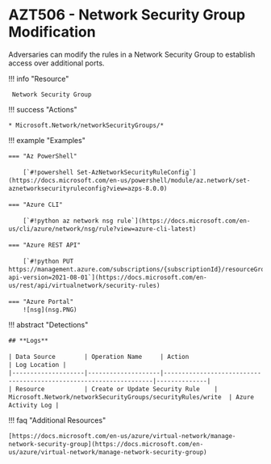# AZT506 - Network Security Group Modification                                                                                             

Adversaries can modify the rules in a Network Security Group to establish access over additional ports.

!!! info "Resource" 

	 Network Security Group

!!! success "Actions"

	* Microsoft.Network/networkSecurityGroups/*

!!! example "Examples"

    === "Az PowerShell"

		[`#!powershell Set-AzNetworkSecurityRuleConfig`](https://docs.microsoft.com/en-us/powershell/module/az.network/set-aznetworksecurityruleconfig?view=azps-8.0.0)
		
	=== "Azure CLI"
	
		[`#!python az network nsg rule`](https://docs.microsoft.com/en-us/cli/azure/network/nsg/rule?view=azure-cli-latest)	

	=== "Azure REST API"
	
		[`#!python PUT https://management.azure.com/subscriptions/{subscriptionId}/resourceGroups/{resourceGroupName}/providers/Microsoft.Network/networkSecurityGroups/{networkSecurityGroupName}/securityRules/{securityRuleName}?api-version=2021-08-01`](https://docs.microsoft.com/en-us/rest/api/virtualnetwork/security-rules)	

    === "Azure Portal"
    	![nsg](nsg.PNG)

!!! abstract "Detections"

	## **Logs** 

	| Data Source        | Operation Name     | Action                                                            | Log Location |
	|--------------------|--------------------|-------------------------------------------------------------------|--------------|
	| Resource           | Create or Update Security Rule	 | Microsoft.Network/networkSecurityGroups/securityRules/write	| Azure Activity Log |

!!! faq "Additional Resources"

	[https://docs.microsoft.com/en-us/azure/virtual-network/manage-network-security-group](https://docs.microsoft.com/en-us/azure/virtual-network/manage-network-security-group)